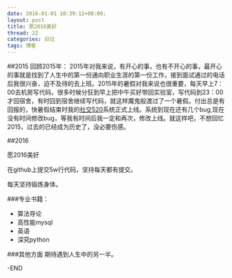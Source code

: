```yaml
---
date: 2016-01-01 10:39:12+00:00;
layout: post
title: 愿2016美好
thread: 22
categories: 日记
tags: 博客
---
```

##2015
回顾2015年：
2015年对我来说，有开心的事，也有不开心的事，最开心的事就是找到了人生中的第一份通向职业生涯的第一份工作，接到面试通过的电话后我很兴奋，迫不及待的去上班。2015年的暑假对我来说也很重要，每天早上7：00去机房写代码，很多时候分狂到早上把中午买好带回实验室，写代码到23：00才回宿舍，有时回到宿舍继续写代码，就这样魔鬼般渡过了一个暑假。付出总是有回报的，快暑假结束时我的[社交520]系统正式上线。系统到现在还有几个bug,现在没有时间修改bug，等我有时间后我一定和再次，修改上线。就这样吧，不想回忆2015，过去的已经成为历史了，没必要伤感。

##2016

愿2016美好

在github上提交5w行代码，坚持每天都有提交。

每天坚持锻炼身体。

###专业书籍：

- 算法导论
- 高性能mysql
- 英语
- 深究python

###其他方面
期待遇到人生中的另一半。

[社交520]: http://www.shejiao520.com/index.php/Home/Login/Login/index

-END

